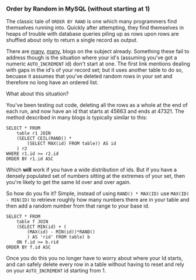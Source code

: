 ### Order by Random in MySQL (without starting at 1) 

The classic tale of `ORDER BY RAND` is one which many programmers find
themselves running into. Quickly after attempting, they find themselves
in heaps of trouble with database queries piling up as rows upon rows
are shuffled about only to return a single record as output. 

There are [many](http://jan.kneschke.de/projects/mysql/order-by-rand/),
[many](mihasya.com/blog/pull-random-data-out-of-mysql-without-making-it-cry-using-and-optimizing-order-by-limit-offset-etc/),
blogs on the subject already. Something these fail to address though is
the situation where your id's (assuming you've got a numeric `AUTO_INCREMENT` id) 
don't start at one. The first link mentions dealing with gaps in the id's 
of your record set; but it uses another table to do so, becuase it assumes that you've deleted
random rows in your set and therefore no long have an ordered list.

What about this situation?

You've been testing out code, deleting all the rows as a whole at the 
end of each run, and now have an id that starts at 45663 and ends at 
47321. The method described in many blogs is typically similar to this:

	SELECT * FROM 
		table r1 JOIN
		(SELECT CEIL(RAND() * 
			(SELECT MAX(id) FROM table)) AS id
		) r2
	WHERE r1.id >= r2.id
    ORDER BY r1.id ASC 

Which **will** work if you have a wide distribution of ids. But if you have
a densely populated set of numbers sitting at the extremes of your set,
then you're likely to get the same Id over and over again.

So how do you fix it? Simple, instead of using `RAND() * MAX(ID)` use
`MAX(ID) - MIN(ID)` to retrieve roughly how many numbers there are in 
your table and then add a random number from that range to your base id.

	SELECT * FROM 
		table f JOIN 
		(SELECT MIN(id) + (
			(MAX(id) - MIN(id))*RAND()
			) AS 'rid' FROM table) b 
		ON f.id >= b.rid
	ORDER BY f.id ASC

Once you do this you no longer have to worry about where your Id starts,
and can safely delete every row in a table without having to reset and 
rely on your `AUTO_INCREMENT` id starting from 1. 

